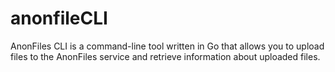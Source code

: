 # anonfileCLI
 AnonFiles CLI is a command-line tool written in Go that allows you to upload files to the AnonFiles service and retrieve information about uploaded files.
